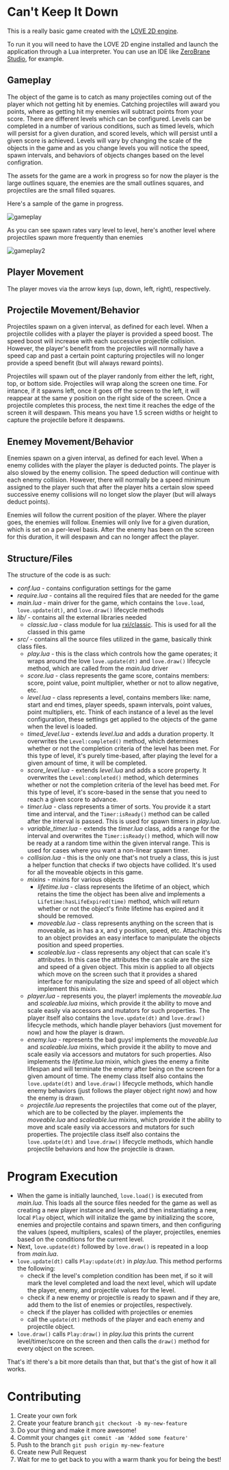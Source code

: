 # Can't Keep It Down

This is a really basic game created with the [LOVE 2D engine](https://love2d.org/).

To run it you will need to have the LOVE 2D engine installed and launch the application through a Lua interpreter. You can use an IDE like [ZeroBrane Studio](https://studio.zerobrane.com/), for example.

## Gameplay

The object of the game is to catch as many projectiles coming out of the player which not getting hit by enemies. Catching projectiles will award you points, where as getting hit my enemies will subtract points from your score. There are different levels which can be configured. Levels can be completed in a number of various conditions, such as timed levels, which will persist for a given duration, and scored levels, which will persist until a given score is achieved. Levels will vary by changing the scale of the objects in the game and as you change levels you will notice the speed, spawn intervals, and behaviors of objects changes based on the level configration.

The assets for the game are a work in progress so for now the player is the large outlines square, the enemies are the small outlines squares, and projectiles are the small filled squares.

Here's a sample of the game in progress.

![gameplay](screenshots/gameplay.PNG)

As you can see spawn rates vary level to level, here's another level where projectiles spawn more frequently than enemies

![gameplay2](screenshots/gameplay2.PNG)

## Player Movement

The player moves via the arrow keys (up, down, left, right), respectively.

## Projectile Movement/Behavior

Projectiles spawn on a given interval, as defined for each level. When a projectile collides with a player the player is provided a speed boost. The speed boost will increase with each successive projectile collision. However, the player's benefit from the projectiles will normally have a speed cap and past a certain point capturing projectiles will no longer provide a speed benefit (but will always reward points).

Projectiles will spawn out of the player randonly from either the left, right, top, or bottom side. Projectiles will wrap along the screen one time. For intance, if it spawns left, once it goes off the screen to the left, it will reappear at the same y position on the right side of the screen. Once a projectile completes this process, the next time it reaches the edge of the screen it will despawn. This means you have 1.5 screen widths or height to capture the projectile before it despawns.

## Enemey Movement/Behavior

Enemies spawn on a given interval, as defined for each level. When a enemy collides with the player the player is deducted points. The player is also slowed by the enemy collision. The speed deduction will continue with each enemy collision. However, there will normally be a speed minimum assigned to the player such that after the player hits a certain slow speed successive enemy collisions will no longet slow the player (but will always deduct points).

Enemies will follow the current position of the player. Where the player goes, the enemies will follow. Enemies will only live for a given duration, which is set on a per-level basis. After the enemy has been on the screen for this duration, it will despawn and can no longer affect the player.

## Structure/Files

The structure of the code is as such:

* _conf.lua_ - contains configuration settings for the game
* _require.lua_ - contains all the required files that are needed for the game
* _main.lua_ - main driver for the game, which contains the `love.load`, `love.update(dt)`, and `love.draw()` lifecycle methods
* _lib/_ - contains all the external libraries needed
    * _classic.lua_ - class module for lua [rxi/classic](https://github.com/rxi/classic). This is used for all the classed in this game
* _src/_ - contains all the source files utilized in the game, basically think class files.
    * _play.lua_ - this is the class which controls how the game operates; it wraps around the love `love.update(dt)` and `love.draw()` lifecycle method, which are called from the _main.lua_ driver
    * _score.lua_ - class represents the game score, contains members: score, point value, point multiplier, whether or not to allow negative, etc.
    * _level.lua_ - class represents a level, contains members like: name, start and end times, player speeds, spawn intervals, point values, point multipliers, etc. Think of each instance of a level as the level configuration, these settings get applied to the objects of the game when the level is loaded.
    * _timed\_level.lua_ - extends _level.lua_ and adds a duration property. It overwrites the `Level:completed()` method, which determines whether or not the completion criteria of the level has been met. For this type of level, it's purely time-based, after playing the level for a given amount of time, it will be completed.
    * _score\_level.lua_ - extends _level.lua_ and adds a score property. It overwrites the `Level:completed()` method, which determines whether or not the completion criteria of the level has beed met. For this type of level, it's score-based in the sense that you need to reach a given score to advance.
    * _timer.lua_ - class represents a timer of sorts. You provide it a start time and interval, and the `Timer:isReady()` method can be called after the interval is passed. This is used for spawn timers in _play.lua_.
    * _variable\_timer.lua_ - extends the _timer.lua_ class, adds a range for the interval and overwrites the `Timer:isReady()` method, which will now be ready at a random time within the given interval range. This is used for cases where you want a non-linear spawn timer.
    * _collision.lua_ - this is the only one that's not truely a class, this is just a helper function that checks if two objects have collided. It's used for all the moveable objects in this game.
    * _mixins_ - mixins for various objects
        * _lifetime.lua_ - class represents the lifetime of an object, which retains the time the object has been alive and implements a `Lifetime:hasLifeExpired(time)` method, which will return whether or not the object's finite lifetime has expired and it should be removed.
        * _moveable.lua_ - class represents anything on the screen that is moveable, as in has a x, and y position, speed, etc. Attaching this to an object provides an easy interface to manipulate the objects position and speed properties.
        * _scaleable.lua_ - class represents any object that can scale it's attributes. In this case the attributes the can scale are the size and speed of a given object. This mixin is applied to all objects which move on the screen such that it provides a shared interface for manipulating the size and speed of all object which implement this mixin.
    * _player.lua_ - represents you, the player! implements the _moveable.lua_ and _scaleable.lua_ mixins, which provide it the ability to move and scale easily via accessors and mutators for such properties. The player itself also contains the `love.update(dt)` and `love.draw()` lifecycle methods, which handle player behaviors (just movement for now) and how the player is drawn.
    * _enemy.lua_ - represents the bad guys! implements the _moveable.lua_ and _scaleable.lua_ mixins, which provide it the ability to move and scale easily via accessors and mutators for such properties. Also implements the _lifetime.lua_ mixin, which gives the enemy a finite lifespan and will terminate the enemy after being on the screen for a given amount of time. The enemy class itself also contains the `love.update(dt)` and `love.draw()` lifecycle methods, which handle enemy behaviors (just follows the player object right now) and how the enemy is drawn.
    * _projectile.lua_ represents the projectiles that come out of the player, which are to be collected by the player. implements the _moveable.lua_ and _scaleable.lua_ mixins, which provide it the ability to move and scale easily via accessors and mutators for such properties. The projectile class itself also contains the `love.update(dt)` and `love.draw()` lifecycle methods, which handle projectile behaviors and how the projectile is drawn.

# Program Execution

* When the game is initially launched, `love.load()` is executed from _main.lua_. This loads all the source files needed for the game as well as creating a new player instance and levels, and then instantiating a new, local `Play` object, which will initalize the game by initializing the score, enemies and projectile contains and spawn timers, and then configuring the values (speed, multipliers, scales) of the player, projectiles, enemies based on the conditions for the current level.
* Next, `love.update(dt)` followed by `love.draw()` is repeated in a loop from _main.lua_.
* `love.update(dt)` calls `Play:update(dt)` in _play.lua_. This method performs the following:
    * check if the level's completion condition has been met, if so it will mark the level completed and load the next level, which will update the player, enemy, and projectile values for the level.
    * check if a new enemy or projectile is ready to spawn and if they are, add them to the list of enemies or projectiles, respectively.
    * check if the player has collided with projectiles or enemies
    * call the `update(dt)` methods of the player and each enemy and projectile object.
* `love.draw()` calls `Play:draw()` in _play.lua_ this prints the current level/timer/score on the screen and then calls the `draw()` method for every object on the screen.

That's it! there's a bit more details than that, but that's the gist of how it all works.

# Contributing

1. Create your own fork
2. Create your feature branch `git checkout -b my-new-feature`
3. Do your thing and make it more awesome!
4. Commit your changes `git commit -am 'Added some feature'`
5. Push to the branch `git push origin my-new-feature`
6. Create new Pull Request
7. Wait for me to get back to you with a warm thank you for being the best!
